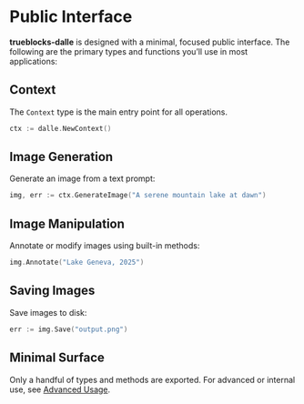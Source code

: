 # Public Interface

**trueblocks-dalle** is designed with a minimal, focused public interface. The following are the primary types and functions you’ll use in most applications:

## Context

The `Context` type is the main entry point for all operations.

```go
ctx := dalle.NewContext()
```

## Image Generation

Generate an image from a text prompt:

```go
img, err := ctx.GenerateImage("A serene mountain lake at dawn")
```

## Image Manipulation

Annotate or modify images using built-in methods:

```go
img.Annotate("Lake Geneva, 2025")
```

## Saving Images

Save images to disk:

```go
err := img.Save("output.png")
```

## Minimal Surface

Only a handful of types and methods are exported. For advanced or internal use, see [Advanced Usage](06-advanced-usage.md).
